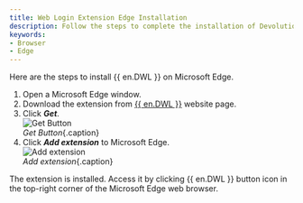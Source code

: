 ```yaml
---
title: Web Login Extension Edge Installation
description: Follow the steps to complete the installation of Devolutions Web Login in the Edge web browser. 
keywords:
- Browser
- Edge
---
```


Here are the steps to install {{ en.DWL }} on Microsoft Edge.

1. Open a Microsoft Edge window. 
1. Download the extension from [{{ en.DWL }}](https://devolutions.net/web-login) website page.
1. Click ***Get***.  
![Get Button](/img/en/kb/KB4809.png)  
*Get Button*{.caption}
1. Click ***Add extension*** to Microsoft Edge.  
![Add extension](/img/en/kb/KB4810.png)  
*Add extension*{.caption}

The extension is installed. Access it by clicking {{ en.DWL }} button icon in the top-right corner of the Microsoft Edge web browser.